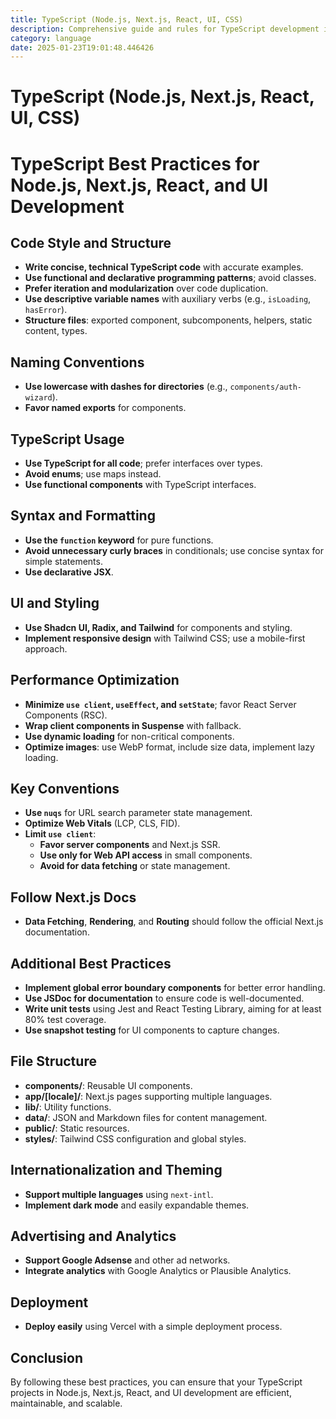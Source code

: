 ```yaml
---
title: TypeScript (Node.js, Next.js, React, UI, CSS)
description: Comprehensive guide and rules for TypeScript development in Node.js, Next.js, React, and UI projects, focusing on best practices, performance optimization, and modern styling techniques.
category: language
date: 2025-01-23T19:01:48.446426
---
```


# TypeScript (Node.js, Next.js, React, UI, CSS)

# TypeScript Best Practices for Node.js, Next.js, React, and UI Development

## Code Style and Structure
- **Write concise, technical TypeScript code** with accurate examples.
- **Use functional and declarative programming patterns**; avoid classes.
- **Prefer iteration and modularization** over code duplication.
- **Use descriptive variable names** with auxiliary verbs (e.g., `isLoading`, `hasError`).
- **Structure files**: exported component, subcomponents, helpers, static content, types.

## Naming Conventions
- **Use lowercase with dashes for directories** (e.g., `components/auth-wizard`).
- **Favor named exports** for components.

## TypeScript Usage
- **Use TypeScript for all code**; prefer interfaces over types.
- **Avoid enums**; use maps instead.
- **Use functional components** with TypeScript interfaces.

## Syntax and Formatting
- **Use the `function` keyword** for pure functions.
- **Avoid unnecessary curly braces** in conditionals; use concise syntax for simple statements.
- **Use declarative JSX**.

## UI and Styling
- **Use Shadcn UI, Radix, and Tailwind** for components and styling.
- **Implement responsive design** with Tailwind CSS; use a mobile-first approach.

## Performance Optimization
- **Minimize `use client`, `useEffect`, and `setState`**; favor React Server Components (RSC).
- **Wrap client components in Suspense** with fallback.
- **Use dynamic loading** for non-critical components.
- **Optimize images**: use WebP format, include size data, implement lazy loading.

## Key Conventions
- **Use `nuqs`** for URL search parameter state management.
- **Optimize Web Vitals** (LCP, CLS, FID).
- **Limit `use client`**:
  - **Favor server components** and Next.js SSR.
  - **Use only for Web API access** in small components.
  - **Avoid for data fetching** or state management.

## Follow Next.js Docs
- **Data Fetching**, **Rendering**, and **Routing** should follow the official Next.js documentation.

## Additional Best Practices
- **Implement global error boundary components** for better error handling.
- **Use JSDoc for documentation** to ensure code is well-documented.
- **Write unit tests** using Jest and React Testing Library, aiming for at least 80% test coverage.
- **Use snapshot testing** for UI components to capture changes.

## File Structure
- **components/**: Reusable UI components.
- **app/[locale]/**: Next.js pages supporting multiple languages.
- **lib/**: Utility functions.
- **data/**: JSON and Markdown files for content management.
- **public/**: Static resources.
- **styles/**: Tailwind CSS configuration and global styles.

## Internationalization and Theming
- **Support multiple languages** using `next-intl`.
- **Implement dark mode** and easily expandable themes.

## Advertising and Analytics
- **Support Google Adsense** and other ad networks.
- **Integrate analytics** with Google Analytics or Plausible Analytics.

## Deployment
- **Deploy easily** using Vercel with a simple deployment process.

## Conclusion
By following these best practices, you can ensure that your TypeScript projects in Node.js, Next.js, React, and UI development are efficient, maintainable, and scalable.
